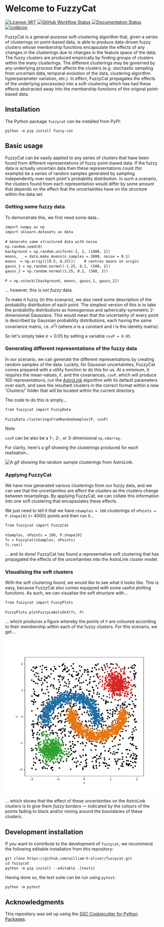 # Welcome to FuzzyCat

[![License: MIT](https://img.shields.io/badge/License-MIT-yellow.svg)](https://opensource.org/licenses/MIT)
[![GitHub Workflow Status](https://img.shields.io/github/actions/workflow/status/william-h-oliver/fuzzycat/ci.yml?branch=main)](https://github.com/william-h-oliver/fuzzycat/actions/workflows/ci.yml)
[![Documentation Status](https://readthedocs.org/projects/fuzzycat/badge/)](https://fuzzycat.readthedocs.io/)
[![codecov](https://codecov.io/gh/william-h-oliver/fuzzycat/branch/main/graph/badge.svg)](https://codecov.io/gh/william-h-oliver/fuzzycat)

FuzzyCat is a general-purpose soft-clustering algorithm that, given a series of clusterings on point-based data, is able to produce data-driven fuzzy clusters whose membership functions encapsulate the effects of any changes in the clusterings due to changes in the feature space of the data. The fuzzy clusters are produced empirically by finding groups of clusters within the many clusterings. The different clusterings may be governed by any underlying process that affects the clusters (e.g. stochastic sampling from uncertain data, temporal evolution of the data, clustering algorithm hyperparameter variation, etc.). In effect, FuzzyCat propagates the effects of the underlying process(es) into a soft-clustering which has had these effects abstracted away into the membership functions of the original point-based data.

## Installation

The Python package `fuzzycat` can be installed from PyPI:

```
python -m pip install fuzzy-cat
```

## Basic usage

FuzzyCat can be easily applied to any series of clusters that have been found from different representations of fuzzy point-based data. If the fuzzy data is actually uncertain data then these representations could (for example) be a series of random samples generated by sampling independently over each point's probability distribution. In such a scenario, the clusters found from each representation would differ by some amount that depends on the effect that the uncertainties have on the structure within the data set.


### Getting some fuzzy data
To demonstrate this, we first need some data...

```
import numpy as np
import sklearn.datasets as data

# Generate some structured data with noise
np.random.seed(0)
background = np.random.uniform(-2, 2, (1000, 2))
moons, _ = data.make_moons(n_samples = 2000, noise = 0.1)
moons -= np.array([[0.5, 0.25]])    # centres moons on origin
gauss_1 = np.random.normal(-1.25, 0.2, (500, 2))
gauss_2 = np.random.normal(1.25, 0.2, (500, 2))

P = np.vstack([background, moons, gauss_1, gauss_2])
```

... however, this is not *fuzzy* data.

To make it fuzzy (in this scenario), we also need some description of the probability distribution of each point. The simplest version of this is to take the probability distributions as homogenous and spherically-symmetric 2-dimensional Gaussians. This would mean that the uncertainty of every point is described by Gaussian probability distributions, each having the same covariance matrix, i.e. $\sigma^2 I$ (where $\sigma$ is a constant and $I$ is the identity matrix).

So let's simply take $\sigma = 0.05$ by setting a variable `covP = 0.05`.

### Generating different representations of the fuzzy data
In our scenario, we can generate the different representations by creating random samples of the data. Luckily, for Gaussian uncertainties, FuzzyCat comes prepared with a utility function to do this for us. At a minimum, it requires the mean-values, `P`, and the covariances, `covP`, which will produce 100 representations, run the [AstroLink](https://github.com/william-h-oliver/astrolink) algorithm with its default parameters over each, and save the resultant clusters in the correct format within a new 'Clusters/' folder that will be located within the current directory.

The code to do this is simply...

```
from fuzzycat import FuzzyData

FuzzyData.clusteringsFromRandomSamples(P, covP)
```

> [!NOTE]
> `covP` can be also be a 1-, 2-, or 3-dimensional `np.ndarray`.

For clarity, here's a gif showing the clusterings produced for each realisation...

![A gif showing the random sample clusterings from AstroLink.](./images/readme/Resampled_Clusterings.gif)


### Applying FuzzyCat
We have now generated various clusterings from our fuzzy data, and we can see that the uncertainities are affect the clusters as the clusters change between resamplings. By applying FuzzyCat, we can collate this information into one soft clustering that encapsulates these effects.

We just need to tell it that we have `nSamples = 100` clusterings of `nPoints = P.shape[0]` (= 4000) points and then run it...

```
from fuzzycat import FuzzyCat

nSamples, nPoints = 100, P.shape[0]
fc = FuzzyCat(nSamples, nPoints)
fc.run()
```

... and its done! FuzzyCat has found a representative soft clustering that has propagated the effects of the uncertainties into the AstroLink cluster model.

### Visualising the soft clusters
With the soft clustering found, we would like to see what it looks like. This is easy, because FuzzyCat also comes equipped with some useful plotting functions. As such, we can visualise the soft structure with...

```
from fuzzycat import FuzzyPlots

FuzzyPlots.plotFuzzyLabelsOnX(fc, P)
```

... which produces a figure whereby the points of `P` are coloured according to their membership within each of the fuzzy clusters. For this scenario, we get...

![AstroLink clusters with progagated uncertainties.](./images/readme/Fuzzy_Labels.png)

... which shows that the effect of these uncertainties on the AstroLink clusters is to give them *fuzzy borders* &mdash; indicated by the colours of the points fading to black and/or mixing around the boundaries of these clusters.

## Development installation

If you want to contribute to the development of `fuzzycat`, we recommend
the following editable installation from this repository:

```
git clone https://github.com/william-h-oliver/fuzzycat.git
cd fuzzycat
python -m pip install --editable .[tests]
```

Having done so, the test suite can be run using `pytest`:

```
python -m pytest
```

## Acknowledgments

This repository was set up using the [SSC Cookiecutter for Python Packages](https://github.com/ssciwr/cookiecutter-python-package).
